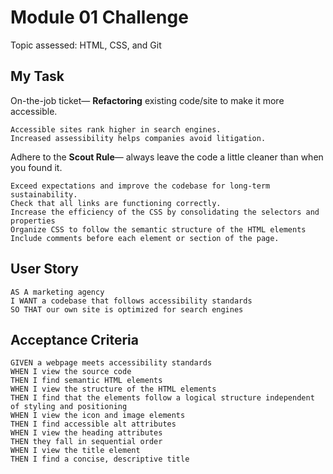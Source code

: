 # Module 01 Challenge
Topic assessed: HTML, CSS, and Git

## My Task

On-the-job ticket&mdash; **Refactoring** existing code/site to make it more accessible.

```
Accessible sites rank higher in search engines. 
Increased assessibility helps companies avoid litigation.
```

Adhere to the **Scout Rule**&mdash; always leave the code a little cleaner than when you found it.

```
Exceed expectations and improve the codebase for long-term sustainability. 
Check that all links are functioning correctly.
Increase the efficiency of the CSS by consolidating the selectors and properties
Organize CSS to follow the semantic structure of the HTML elements
Include comments before each element or section of the page.
```

## User Story

```
AS A marketing agency
I WANT a codebase that follows accessibility standards
SO THAT our own site is optimized for search engines
```

## Acceptance Criteria

```
GIVEN a webpage meets accessibility standards
WHEN I view the source code
THEN I find semantic HTML elements
WHEN I view the structure of the HTML elements
THEN I find that the elements follow a logical structure independent of styling and positioning
WHEN I view the icon and image elements
THEN I find accessible alt attributes
WHEN I view the heading attributes
THEN they fall in sequential order
WHEN I view the title element
THEN I find a concise, descriptive title
```